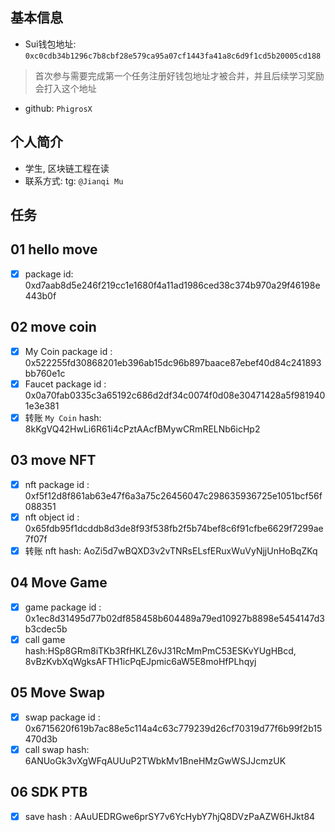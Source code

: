 ## 基本信息
- Sui钱包地址: `0xc0cdb34b1296c7b8cbf28e579ca95a07cf1443fa41a8c6d9f1cd5b20005cd188`
> 首次参与需要完成第一个任务注册好钱包地址才被合并，并且后续学习奖励会打入这个地址
- github: `PhigrosX`

## 个人简介
- 学生, 区块链工程在读
- 联系方式: tg: `@Jianqi Mu` 

## 任务

##   01 hello move  
- [x] package id: 0xd7aab8d5e246f219cc1e1680f4a11ad1986ced38c374b970a29f46198e443b0f

##   02 move coin
- [x] My Coin package id : 0x522255fd30868201eb396ab15dc96b897baace87ebef40d84c241893bb760e1c
- [x] Faucet package id : 0x0a70fab0335c3a65192c686d2df34c0074f0d08e30471428a5f9819401e3e381
- [x] 转账 `My Coin` hash: 8kKgVQ42HwLi6R61i4cPztAAcfBMywCRmRELNb6icHp2

##   03 move NFT
- [x] nft package id : 0xf5f12d8f861ab63e47f6a3a75c26456047c298635936725e1051bcf56f088351
- [x] nft object id : 0x65fdb95f1dcddb8d3de8f93f538fb2f5b74bef8c6f91cfbe6629f7299ae7f07f
- [x] 转账 nft  hash: AoZi5d7wBQXD3v2vTNRsELsfERuxWuVyNjjUnHoBqZKq

##   04 Move Game
- [x] game package id : 0x1ec8d31495d77b02df858458b604489a79ed10927b8898e5454147d3b3cdec5b
- [x] call game hash:HSp8GRm8iTKb3RfHKLZ6vJ31RcMmPmC53ESKvYUgHBcd,  8vBzKvbXqWgksAFTH1icPqEJpmic6aW5E8moHfPLhqyj

##   05 Move Swap
- [x] swap package id : 0x6715620f619b7ac88e5c114a4c63c779239d26cf70319d77f6b99f2b15470d3b
- [x] call swap hash: 6ANUoGk3vXgWFqAUUuP2TWbkMv1BneHMzGwWSJJcmzUK

##   06 SDK PTB
- [x] save hash : AAuUEDRGwe6prSY7v6YcHybY7hjQ8DVzPaAZW6HJkt84
